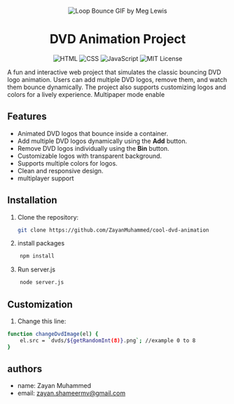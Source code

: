 <div align="center">

![Loop Bounce GIF by Meg Lewis](https://github.com/user-attachments/assets/3986a588-799c-4e4d-a636-4ce934684749)



# DVD Animation Project


   
![HTML](https://img.shields.io/badge/HTML-E34F26?style=flat-square&logo=html5&logoColor=white)
![CSS](https://img.shields.io/badge/CSS-1572B6?style=flat-square&logo=css3&logoColor=white)
![JavaScript](https://img.shields.io/badge/JavaScript-F7DF1E?style=flat-square&logo=javascript&logoColor=black)
![MIT License](https://img.shields.io/badge/License-MIT-green?style=flat-square)

</div>
</p>



A fun and interactive web project that simulates the classic bouncing DVD logo animation. Users can add multiple DVD logos, remove them, and watch them bounce dynamically. The project also supports customizing logos and colors for a lively experience. Multipaper mode enable

## Features

- Animated DVD logos that bounce inside a container.
- Add multiple DVD logos dynamically using the **Add** button.
- Remove DVD logos individually using the **Bin** button.
- Customizable logos with transparent background.
- Supports multiple colors for logos.
- Clean and responsive design.
- multiplayer support


## Installation

1. Clone the repository:  
   ```bash
   git clone https://github.com/ZayanMuhammed/cool-dvd-animation
   ```

2. install packages
```bash
    npm install
```

3. Run server.js
```bash
    node server.js
```

## Customization

1. Change this line:
```bash
function changeDvdImage(el) {
    el.src = `dvds/${getRandomInt(8)}.png`; //example 0 to 8
}
```

## authors

- name: Zayan Muhammed
- email: zayan.shameermv@gmail.com
